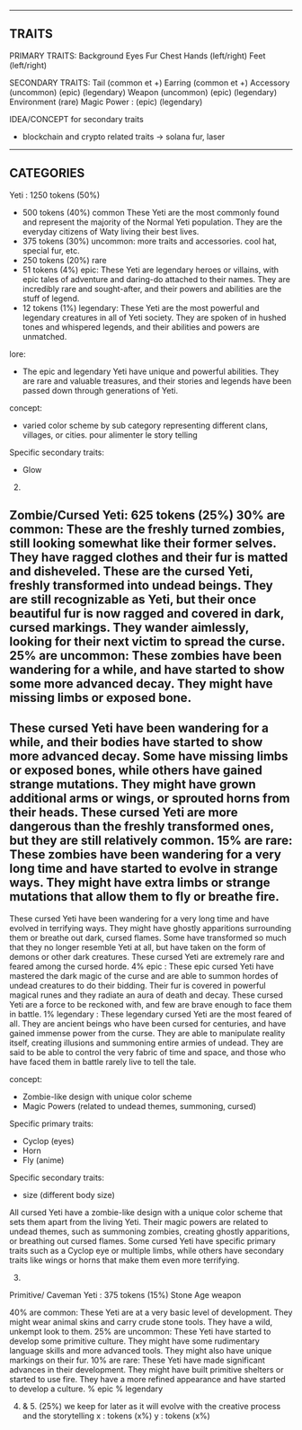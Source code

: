 -------------------------------------------------
TRAITS
-------------------------------------------------
PRIMARY TRAITS:
Background
Eyes
Fur
Chest
Hands (left/right)
Feet (left/right)

SECONDARY TRAITS:
Tail (common et +)
Earring (common et +)
Accessory (uncommon) (epic) (legendary)
Weapon (uncommon) (epic) (legendary)
Environment (rare)
Magic Power : (epic) (legendary)

IDEA/CONCEPT for secondary traits
- blockchain and crypto related traits -> solana fur, laser

-------------------------------------------------
CATEGORIES
-------------------------------------------------

Yeti : 1250 tokens (50%)
- 500 tokens (40%) common
  These Yeti are the most commonly found and represent the majority of the Normal Yeti population. They are the everyday citizens of Waty living their best lives.
- 375 tokens (30%) uncommon: more traits and accessories. cool hat, special fur, etc.
- 250 tokens (20%) rare
- 51 tokens (4%) epic: These Yeti are legendary heroes or villains, with epic tales of adventure and daring-do attached to their names. They are incredibly rare and sought-after, and their powers and abilities are the stuff of legend.
- 12 tokens (1%) legendary: These Yeti are the most powerful and legendary creatures in all of Yeti society. They are spoken of in hushed tones and whispered legends, and their abilities and powers are unmatched.

lore:
- The epic and legendary Yeti have unique and powerful abilities. They are rare and valuable treasures, and their stories and legends have been passed down through generations of Yeti.

concept:
- varied color scheme by sub category representing different clans, villages, or cities. pour alimenter le story telling

Specific secondary traits:
- Glow

2.
Zombie/Cursed Yeti: 625 tokens (25%)
30% are common: These are the freshly turned zombies, still looking somewhat like their former selves. They have ragged clothes and their fur is matted and disheveled.
These are the cursed Yeti, freshly transformed into undead beings. They are still recognizable as Yeti, but their once beautiful fur is now ragged and covered in dark, cursed markings. They wander aimlessly, looking for their next victim to spread the curse.
25% are uncommon: These zombies have been wandering for a while, and have started to show some more advanced decay. They might have missing limbs or exposed bone.
--
These cursed Yeti have been wandering for a while, and their bodies have started to show more advanced decay. Some have missing limbs or exposed bones, while others have gained strange mutations. They might have grown additional arms or wings, or sprouted horns from their heads. These cursed Yeti are more dangerous than the freshly transformed ones, but they are still relatively common.
15% are rare: These zombies have been wandering for a very long time and have started to evolve in strange ways. They might have extra limbs or strange mutations that allow them to fly or breathe fire.
--
These cursed Yeti have been wandering for a very long time and have evolved in terrifying ways. They might have ghostly apparitions surrounding them or breathe out dark, cursed flames. Some have transformed so much that they no longer resemble Yeti at all, but have taken on the form of demons or other dark creatures. These cursed Yeti are extremely rare and feared among the cursed horde.
4% epic : These epic cursed Yeti have mastered the dark magic of the curse and are able to summon hordes of undead creatures to do their bidding. Their fur is covered in powerful magical runes and they radiate an aura of death and decay. These cursed Yeti are a force to be reckoned with, and few are brave enough to face them in battle.
1% legendary : These legendary cursed Yeti are the most feared of all. They are ancient beings who have been cursed for centuries, and have gained immense power from the curse. They are able to manipulate reality itself, creating illusions and summoning entire armies of undead. They are said to be able to control the very fabric of time and space, and those who have faced them in battle rarely live to tell the tale.

concept:
- Zombie-like design with unique color scheme
- Magic Powers (related to undead themes, summoning, cursed)

Specific primary traits:
- Cyclop (eyes)
- Horn
- Fly (anime)

Specific secondary traits:
- size (different body size)


All cursed Yeti have a zombie-like design with a unique color scheme that sets them apart from the living Yeti. Their magic powers are related to undead themes, such as summoning zombies, creating ghostly apparitions, or breathing out cursed flames. Some cursed Yeti have specific primary traits such as a Cyclop eye or multiple limbs, while others have secondary traits like wings or horns that make them even more terrifying.

3.
Primitive/ Caveman Yeti : 375 tokens (15%)
Stone Age weapon

40% are common: These Yeti are at a very basic level of development. They might wear animal skins and carry crude stone tools. They have a wild, unkempt look to them.
25% are uncommon: These Yeti have started to develop some primitive culture. They might have some rudimentary language skills and more advanced tools. They might also have unique markings on their fur.
10% are rare: These Yeti have made significant advances in their development. They might have built primitive shelters or started to use fire. They have a more refined appearance and have started to develop a culture.
% epic
% legendary

4. & 5. (25%) we keep for later as it will evolve with the creative process and the storytelling
x : tokens (x%)
y : tokens (x%)
